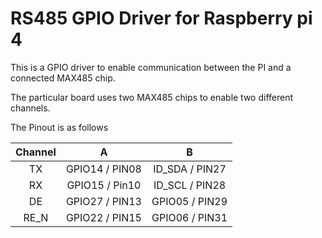 # RS485 GPIO Driver for Raspberry pi 4

This is a GPIO driver to enable communication between the PI and
a connected MAX485 chip.

The particular board uses two MAX485 chips to enable two different channels.

The Pinout is as follows

| Channel   |        A       |        B       |
|:---------:|:--------------:|:--------------:|
| TX        | GPIO14 / PIN08 | ID_SDA / PIN27 |
| RX        | GPIO15 / Pin10 | ID_SCL / PIN28 |
| DE        | GPIO27 / PIN13 | GPIO05 / PIN29 |
| RE_N      | GPIO22 / PIN15 | GPIO06 / PIN31 |
